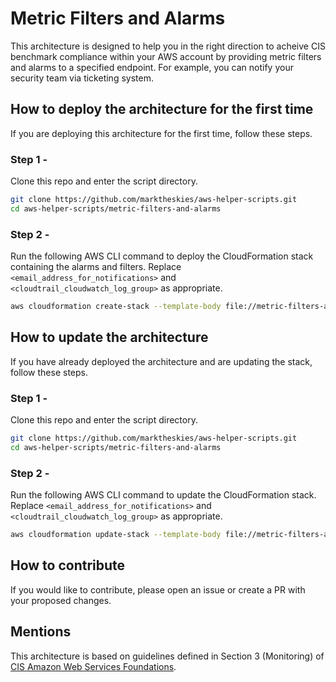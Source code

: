 # Metric Filters and Alarms

This architecture is designed to help you in the right direction to acheive CIS benchmark compliance within your AWS account by providing metric filters and alarms to a specified endpoint. For example, you can notify your security team via ticketing system.

## How to deploy the architecture for the first time

If you are deploying this architecture for the first time, follow these steps.

### Step 1 -

Clone this repo and enter the script directory.

```bash
git clone https://github.com/marktheskies/aws-helper-scripts.git
cd aws-helper-scripts/metric-filters-and-alarms
```

### Step 2 -

Run the following AWS CLI command to deploy the CloudFormation stack containing the alarms and filters. Replace `<email_address_for_notifications>` and `<cloudtrail_cloudwatch_log_group>` as appropriate.

```bash
aws cloudformation create-stack --template-body file://metric-filters-and-alarms.cfn.yml --stack-name Metric-Filters-And-Alarms --parameters ParameterKey=NotificationEmailAddress,ParameterValue=<email_address_for_notifications> ParameterKey=CloudTrailLogGroup,ParameterValue=<cloudtrail_cloudwatch_log_group>
```

## How to update the architecture

If you have already deployed the architecture and are updating the stack, follow these steps.

### Step 1 -

Clone this repo and enter the script directory.

```bash
git clone https://github.com/marktheskies/aws-helper-scripts.git
cd aws-helper-scripts/metric-filters-and-alarms
```

### Step 2 -

Run the following AWS CLI command to update the CloudFormation stack. Replace `<email_address_for_notifications>` and `<cloudtrail_cloudwatch_log_group>` as appropriate.

```bash
aws cloudformation update-stack --template-body file://metric-filters-and-alarms.cfn.yml --stack-name Metric-Filters-And-Alarms --parameters ParameterKey=NotificationEmailAddress,ParameterValue=<email_address_for_notifications> ParameterKey=CloudTrailLogGroup,ParameterValue=<cloudtrail_cloudwatch_log_group>
```

## How to contribute

If you would like to contribute, please open an issue or create a PR with your proposed changes.

## Mentions

This architecture is based on guidelines defined in Section 3 (Monitoring) of [CIS Amazon Web Services Foundations](https://d1.awsstatic.com/whitepapers/compliance/AWS_CIS_Foundations_Benchmark.pdf).
